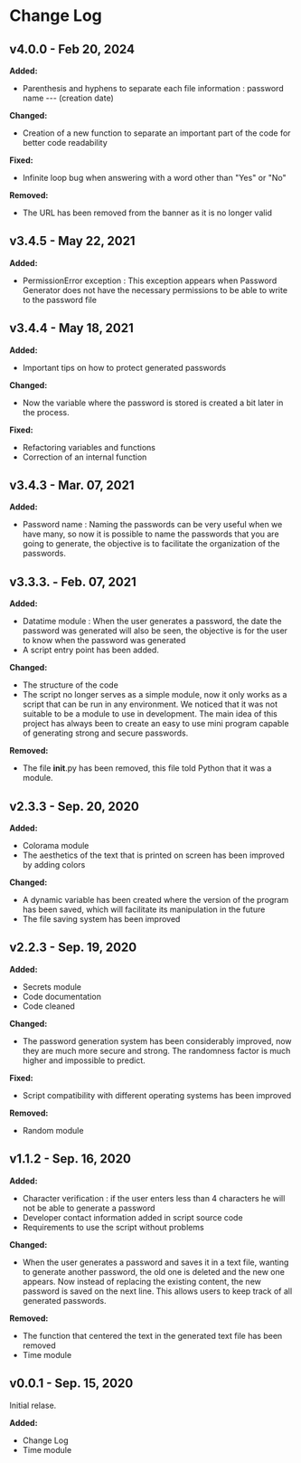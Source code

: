 # Change Log
## v4.0.0 - Feb 20, 2024
**Added:**
- Parenthesis and hyphens to separate each file information : password name --- (creation date)

**Changed:**
- Creation of a new function to separate an important part of the code for better code readability

**Fixed:**
- Infinite loop bug when answering with a word other than "Yes" or "No"

**Removed:**
- The URL has been removed from the banner as it is no longer valid
## v3.4.5 - May 22, 2021
**Added:**
* PermissionError exception : This exception appears when Password Generator does not have the necessary permissions to be able to write to the password file
## v3.4.4 - May 18, 2021
**Added:**
- Important tips on how to protect generated passwords

**Changed:**
- Now the variable where the password is stored is created a bit later in the process.

**Fixed:**
- Refactoring variables and functions
- Correction of an internal function
## v3.4.3 - Mar. 07, 2021
**Added:**
- Password name : Naming the passwords can be very useful when we have many, so now it is possible to name the passwords that you are going to generate, the objective is to facilitate the organization of the passwords.
## v3.3.3. - Feb. 07, 2021
**Added:**
- Datatime module : When the user generates a password, the date the password was generated will also be seen, the objective is for the user to know when the password was generated
- A script entry point has been added.

**Changed:**
- The structure of the code
- The script no longer serves as a simple module, now it only works as a script that can be run in any environment. We noticed that it was not suitable to be a module to use in development. The main idea of this project has always been to create an easy to use mini program capable of generating strong and secure passwords.

**Removed:**
- The file __init__.py has been removed, this file told Python that it was a module.
## v2.3.3 - Sep. 20, 2020
**Added:**
- Colorama module
- The aesthetics of the text that is printed on screen has been improved by adding colors

**Changed:**
- A dynamic variable has been created where the version of the program has been saved, which will facilitate its manipulation in the future
- The file saving system has been improved

## v2.2.3 - Sep. 19, 2020
**Added:**
- Secrets module
- Code documentation
- Code cleaned

**Changed:**
- The password generation system has been considerably improved, now they are much more secure and strong. The randomness factor is much higher and impossible to predict. 

**Fixed:**
- Script compatibility with different operating systems has been improved

**Removed:**
- Random module

## v1.1.2 - Sep. 16, 2020
**Added:**
- Character verification : if the user enters less than 4 characters he will not be able to generate a password
- Developer contact information added in script source code
- Requirements to use the script without problems

**Changed:**
- When the user generates a password and saves it in a text file, wanting to generate another password, the old one is deleted and the new one appears. Now instead of replacing the existing content, the new password is saved on the next line. This allows users to keep track of all generated passwords.

**Removed:**
- The function that centered the text in the generated text file has been removed
- Time module

## v0.0.1 - Sep. 15, 2020

Initial relase.

**Added:**
- Change Log
- Time module